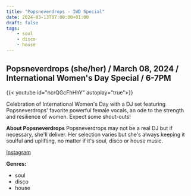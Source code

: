 ```yaml
---
title: "Popsneverdrops - IWD Special"
date: 2024-03-13T07:00:00+01:00
draft: false
tags:
    - soul
    - disco
    - house
---
```

## Popsneverdrops (she/her) / March 08, 2024 / International Women's Day Special / 6-7PM
{{< youtube id="ncrQGcFhHhY" autoplay="true">}}

Celebration of International Women's Day with a DJ set featuring Popsneverdrops' favorite powerful female vocals, an ode to the strength and resilience of women. Expect some shout-outs!

**About Popsneverdrops**
Popsneverdrops may not be a real DJ but if necessary, she'll deliver. Her selection varies but she's always keeping it soulful and uplifting, no matter if it's soul, disco or house music.

[Instagram](https://www.instagram.com/popsneverdrops/)

**Genres:**
- soul
- disco
- house
